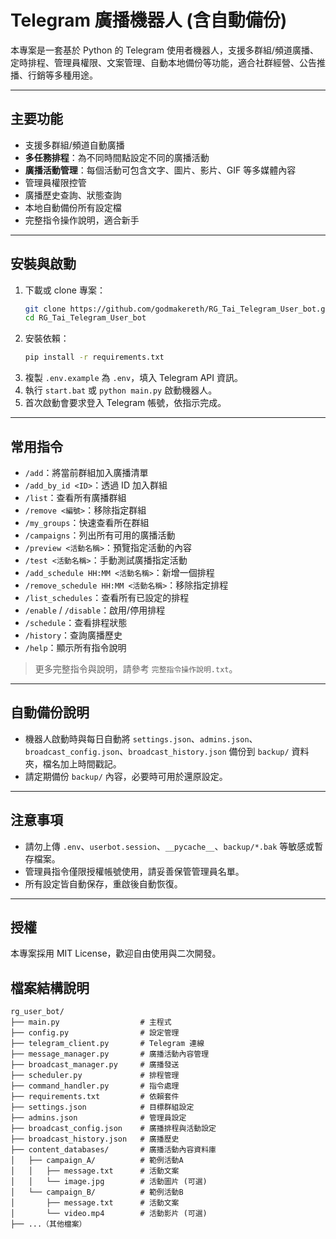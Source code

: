 # Telegram 廣播機器人 (含自動備份)

本專案是一套基於 Python 的 Telegram 使用者機器人，支援多群組/頻道廣播、定時排程、管理員權限、文案管理、自動本地備份等功能，適合社群經營、公告推播、行銷等多種用途。

---

## 主要功能
- 支援多群組/頻道自動廣播
- **多任務排程**：為不同時間點設定不同的廣播活動
- **廣播活動管理**：每個活動可包含文字、圖片、影片、GIF 等多媒體內容
- 管理員權限控管
- 廣播歷史查詢、狀態查詢
- 本地自動備份所有設定檔
- 完整指令操作說明，適合新手

---

## 安裝與啟動
1. 下載或 clone 專案：
   ```bash
   git clone https://github.com/godmakereth/RG_Tai_Telegram_User_bot.git
   cd RG_Tai_Telegram_User_bot
   ```
2. 安裝依賴：
   ```bash
   pip install -r requirements.txt
   ```
3. 複製 `.env.example` 為 `.env`，填入 Telegram API 資訊。
4. 執行 `start.bat` 或 `python main.py` 啟動機器人。
5. 首次啟動會要求登入 Telegram 帳號，依指示完成。

---

## 常用指令
- `/add`：將當前群組加入廣播清單
- `/add_by_id <ID>`：透過 ID 加入群組
- `/list`：查看所有廣播群組
- `/remove <編號>`：移除指定群組
- `/my_groups`：快速查看所在群組
- `/campaigns`：列出所有可用的廣播活動
- `/preview <活動名稱>`：預覽指定活動的內容
- `/test <活動名稱>`：手動測試廣播指定活動
- `/add_schedule HH:MM <活動名稱>`：新增一個排程
- `/remove_schedule HH:MM <活動名稱>`：移除指定排程
- `/list_schedules`：查看所有已設定的排程
- `/enable` / `/disable`：啟用/停用排程
- `/schedule`：查看排程狀態
- `/history`：查詢廣播歷史
- `/help`：顯示所有指令說明

> 更多完整指令與說明，請參考 `完整指令操作說明.txt`。

---

## 自動備份說明
- 機器人啟動時與每日自動將 `settings.json`、`admins.json`、`broadcast_config.json`、`broadcast_history.json` 備份到 `backup/` 資料夾，檔名加上時間戳記。
- 請定期備份 `backup/` 內容，必要時可用於還原設定。

---

## 注意事項
- 請勿上傳 `.env`、`userbot.session`、`__pycache__`、`backup/*.bak` 等敏感或暫存檔案。
- 管理員指令僅限授權帳號使用，請妥善保管管理員名單。
- 所有設定皆自動保存，重啟後自動恢復。

---

## 授權
本專案採用 MIT License，歡迎自由使用與二次開發。

## 檔案結構說明

```
rg_user_bot/
├── main.py                  # 主程式
├── config.py                # 設定管理
├── telegram_client.py       # Telegram 連線
├── message_manager.py       # 廣播活動內容管理
├── broadcast_manager.py     # 廣播發送
├── scheduler.py             # 排程管理
├── command_handler.py       # 指令處理
├── requirements.txt         # 依賴套件
├── settings.json            # 目標群組設定
├── admins.json              # 管理員設定
├── broadcast_config.json    # 廣播排程與活動設定
├── broadcast_history.json   # 廣播歷史
├── content_databases/       # 廣播活動內容資料庫
│   ├── campaign_A/          # 範例活動A
│   │   ├── message.txt      # 活動文案
│   │   └── image.jpg        # 活動圖片 (可選)
│   └── campaign_B/          # 範例活動B
│       ├── message.txt      # 活動文案
│       └── video.mp4        # 活動影片 (可選)
├── ...（其他檔案）
``` 